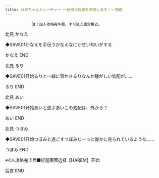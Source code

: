 ```yaml
---
title: お兄ちゃんティーチャー ～秘密の授業を希望します！～攻略
---
```


                注：四人攻略完毕后，才可进入后宫模式。

北見 かなえ

◆SAVE01かなえを手伝うかなえなにか甘い匂いがする

かなえ END

北見 るり

◆SAVE01开始るりと一緒に雪かきるりなんか騒がしい気配が……

るり END

北見 あい

◆SAVE01开始あいと遊ぶあいこの気配は、外から？

あい END

北見 つぼみ

◆SAVE01开始つぼみと過ごすつぼみじーっと誰かに見られているような……

つぼみ END

※4人攻略完毕后■标题画面选择【HAREM】开始

后宫 END
              
